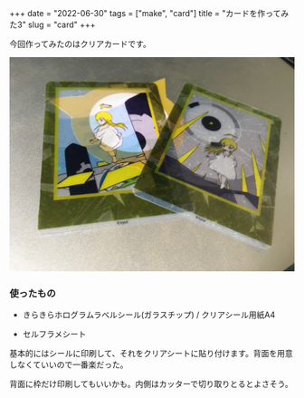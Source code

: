 +++
date = "2022-06-30"
tags = ["make", "card"]
title = "カードを作ってみた3"
slug = "card"
+++

今回作ってみたのはクリアカードです。

![](https://raw.githubusercontent.com/syui/img/master/other/ai_card_0003.jpg)

### 使ったもの

- きらきらホログラムラベルシール(ガラスチップ) / クリアシール用紙A4

- セルフラメシート

基本的にはシールに印刷して、それをクリアシートに貼り付けます。背面を用意しなくていいので一番楽だった。

背面に枠だけ印刷してもいいかも。内側はカッターで切り取りとるとよさそう。
